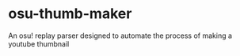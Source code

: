 # osu-thumb-maker
An osu! replay parser designed to automate the process of making a youtube thumbnail
